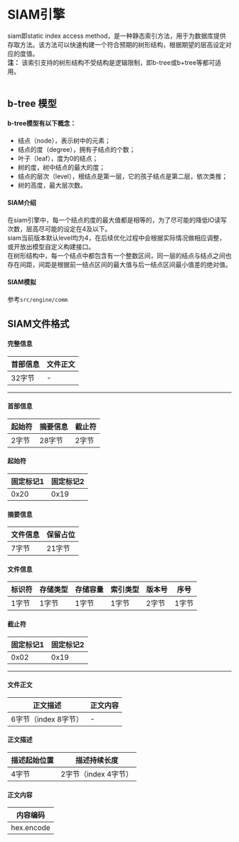 # SIAM引擎
siam即static index access method，是一种静态索引方法，用于为数据库提供存取方法。该方法可以快速构建一个符合预期的树形结构，根据期望的层高设定对应的度值。<br>
**注：** 该索引支持的树形结构不受结构是逻辑限制，即b-tree或b+tree等都可适用。
<br><br>
## b-tree 模型
#### b-tree模型有以下概念：<br>
* 结点（node），表示树中的元素；<br>
* 结点的度（degree），拥有子结点的个数；<br>
* 叶子（leaf），度为0的结点；<br>
* 树的度，树中结点的最大的度；<br>
* 结点的层次（level），根结点是第一层，它的孩子结点是第二层，依次类推；<br>
* 树的高度，最大层次数。

#### SIAM介绍
在siam引擎中，每一个结点的度的最大值都是相等的，为了尽可能的降低IO读写次数，层高尽可能的设定在4及以下。
<br>
siam当前版本默认level均为4，在后续优化过程中会根据实际情况做相应调整，或开放出模型自定义构建接口。
<br>
在树形结构中，每一个结点中都包含有一个整数区间，同一层的结点与结点之间也存在间距，间距是根据前一结点区间的最大值与后一结点区间最小值差的绝对值。
<br>

#### SIAM模拟
参考`src/engine/comm`

SIAM文件格式
------------
#### 完整信息
| 首部信息 | 文件正文 |
| ------ | ------ |
| 32字节 | - |


----------


#### 首部信息
| 起始符 | 摘要信息 | 截止符 |
| ------ | ------ | ------ |
| 2字节 | 28字节 | 2字节 |
#### 起始符
| 固定标记1 | 固定标记2 |
| ------ | ------ |
| 0x20 | 0x19 |
#### 摘要信息
| 文件信息 | 保留占位 | 
| ------ | ------ |
| 7字节 | 21字节 |
#### 文件信息
| 标识符 | 存储类型 | 存储容量 | 索引类型 | 版本号 | 序号 | 
| ------ | ------ | ------ | ------ | ------ | ------ |
| 1字节 | 1字节 | 1字节 | 1字节 | 2字节 | 1字节 |
#### 截止符
| 固定标记1 | 固定标记2 |
| ------ | ------ |
| 0x02 | 0x19 |


----------

#### 文件正文
| 正文描述 | 正文内容|
| ------ | ------ |
| 6字节（index 8字节） | - |
#### 正文描述
| 描述起始位置 | 描述持续长度|
| ------ | ------ |
| 4字节 | 2字节（index 4字节） |
#### 正文内容
| 内容编码 |
| ------ |
| hex.encode |

